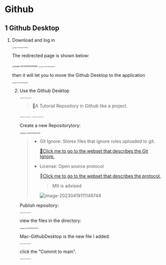 # Github

## 1 Github Desktop

1. Download and log in

   <img src="/Users/guai2401/Desktop/Purple/Typore_pictures/image-20230419102258672.png" alt="image-20230419102258672" style="zoom: 25%;" />

   The redirected page is shown below:

   <img src="/Users/guai2401/Desktop/Purple/Typore_pictures/image-20230419102816969.png" alt="image-20230419102816969" style="zoom:40%;" />

   <img src="/Users/guai2401/Desktop/Purple/Typore_pictures/image-20230419102448407.png" alt="image-20230419102448407" style="zoom:25%;" />

   then it will let you to move the Github Desktop to the application

   <img src="/Users/guai2401/Desktop/Purple/Typore_pictures/image-20230419102625722.png" alt="image-20230419102625722" style="zoom:25%;" />

   2. Use the Github Desktop

      <img src="/Users/guai2401/Desktop/Purple/Typore_pictures/image-20230419103233526.png" alt="image-20230419103233526" style="zoom:18%;" />

      > 💫A Tutorial Repository in Github like a project.

      <img src="/Users/guai2401/Desktop/Purple/Typore_pictures/image-20230419103756317.png" alt="image-20230419103756317" style="zoom:18%;" />

      <img src="/Users/guai2401/Desktop/Purple/Typore_pictures/image-20230419103912977.png" alt="image-20230419103912977" style="zoom:18%;" />

      

      Create a new Repositorytory:

      <img src="/Users/guai2401/Desktop/Purple/Typore_pictures/image-20230419111623208.png" alt="image-20230419111623208" style="zoom:33%;" />

      > - Git Ignore: Stores files that ignore rules uploaded to git.
      >
      >   [🔗Click me to go to the webset that describes the Git Ignore.](https://github.com/onlynight/ReadmeDemo/tree/master/Readmes/GitIgnore)
      >
      > - License: Open source protocol
      >
      >   🔗[Click me to go to the webset that describes the protocol.](https://www.runoob.com/w3cnote/open-source-license.html)
      >
      >   > MIt is advised
      >
      >   ![image-20230419111149744](/Users/guai2401/Desktop/Purple/Typore_pictures/image-20230419111149744.png)

      Publish repository:

      <img src="/Users/guai2401/Desktop/Purple/Typore_pictures/image-20230419144916670.png" alt="image-20230419144916670" style="zoom:18%;" />

      view the files in the directory:

      <img src="/Users/guai2401/Desktop/Purple/Typore_pictures/image-20230419145241124.png" alt="image-20230419145241124" style="zoom:30%;" />

      Mac-GithubDesktop is the new file I added.

      <img src="/Users/guai2401/Desktop/Purple/Typore_pictures/image-20230419145123573.png" alt="image-20230419145123573" style="zoom:18%;" />

      click the "Commit to main".

      <img src="/Users/guai2401/Desktop/Purple/Typore_pictures/image-20230419145415050.png" alt="image-20230419145415050" style="zoom:18%;" />